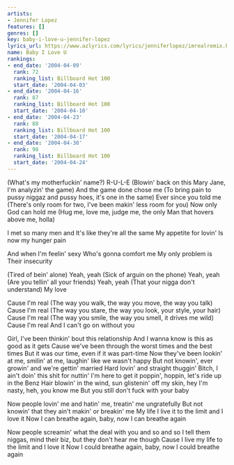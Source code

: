 ```yaml
---
artists:
- Jennifer Lopez
features: []
genres: []
key: baby-i-love-u-jennifer-lopez
lyrics_url: https://www.azlyrics.com/lyrics/jenniferlopez/imrealremix.html
name: Baby I Love U
rankings:
- end_date: '2004-04-09'
  rank: 72
  ranking_list: Billboard Hot 100
  start_date: '2004-04-03'
- end_date: '2004-04-16'
  rank: 87
  ranking_list: Billboard Hot 100
  start_date: '2004-04-10'
- end_date: '2004-04-23'
  rank: 88
  ranking_list: Billboard Hot 100
  start_date: '2004-04-17'
- end_date: '2004-04-30'
  rank: 98
  ranking_list: Billboard Hot 100
  start_date: '2004-04-24'
---
```



(What's my motherfuckin' name?)
R-U-L-E
(Blowin' back on this Mary Jane, I'm analyzin' the game)
And the game done chose me
(To bring pain to pussy niggaz and pussy hoes, it's one in the same)
Ever since you told me
(There's only room for two, I've been makin' less room for you)
Now only God can hold me
(Hug me, love me, judge me, the only Man that hovers above me, holla)

I met so many men and
It's like they're all the same
My appetite for lovin'
Is now my hunger pain

And when I'm feelin' sexy
Who's gonna comfort me
My only problem is
Their insecurity


(Tired of bein' alone) Yeah, yeah
(Sick of arguin on the phone) Yeah, yeah
(Are you tellin' all your friends) Yeah, yeah
(That your nigga don't understand) My love


Cause I'm real
(The way you walk, the way you move, the way you talk)
Cause I'm real
(The way you stare, the way you look, your style, your hair)
Cause I'm real
(The way you smile, the way you smell, it drives me wild)
Cause I'm real
And I can't go on without you


Girl, I've been thinkin' bout this relationship
And I wanna know is this as good as it gets
Cause we've been through the worst times and the best times
But it was our time, even if it was part-time
Now they've been lookin' at me, smilin' at me, laughin' like we wasn't happy
But not knowin', ever growin' and we're gettin' married
Hard lovin' and straight thuggin'
Bitch, I ain't doin' this shit for nuttin'
I'm here to get it poppin', hoppin, let's ride up in the Benz
Hair blowin' in the wind, sun glistenin' off my skin, hey
I'm nasty, heh, you know me
But you still don't fuck with your baby




Now people lovin' me and hatin' me, treatin' me ungratefully
But not knowin' that they ain't makin' or breakin' me
My life I live it to the limit and I love it
Now I can breathe again, baby, now I can breathe again

Now people screamin' what the deal with you and so and so
I tell them niggas, mind their biz, but they don't hear me though
Cause I live my life to the limit and I love it
Now I could breathe again, baby, now I could breathe again







